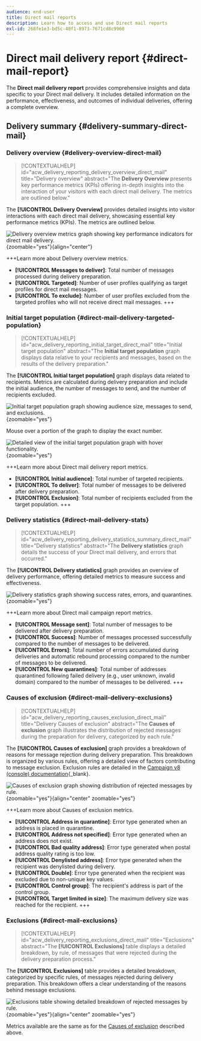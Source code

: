 ```yaml
---
audience: end-user
title: Direct mail reports
description: Learn how to access and use Direct mail reports
exl-id: 268fe1e3-bd5c-40f1-8973-7671cd8c9960
---
```

# Direct mail delivery report {#direct-mail-report}

The **Direct mail delivery report** provides comprehensive insights and data specific to your Direct mail delivery. It includes detailed information on the performance, effectiveness, and outcomes of individual deliveries, offering a complete overview.

## Delivery summary {#delivery-summary-direct-mail}

### Delivery overview {#delivery-overview-direct-mail}

>[!CONTEXTUALHELP]
>id="acw_delivery_reporting_delivery_overview_direct_mail"
>title="Delivery overview"
>abstract="The **Delivery Overview** presents key performance metrics (KPIs) offering in-depth insights into the interaction of your visitors with each direct mail delivery. The metrics are outlined below."

The **[!UICONTROL Delivery Overview]** provides detailed insights into visitor interactions with each direct mail delivery, showcasing essential key performance metrics (KPIs). The metrics are outlined below.

![Delivery overview metrics graph showing key performance indicators for direct mail delivery.](assets/direct-overview.png){zoomable="yes"}{align="center"} 

+++Learn more about Delivery overview metrics.

* **[!UICONTROL Messages to deliver]**: Total number of messages processed during delivery preparation.
* **[!UICONTROL Targeted]**: Number of user profiles qualifying as target profiles for direct mail messages.
* **[!UICONTROL To exclude]**: Number of user profiles excluded from the targeted profiles who will not receive direct mail messages.
+++

### Initial target population {#direct-mail-delivery-targeted-population}

>[!CONTEXTUALHELP]
>id="acw_delivery_reporting_initial_target_direct_mail"
>title="Initial target population"
>abstract="The **Initial target population** graph displays data relative to your recipients and messages, based on the results of the delivery preparation."

The **[!UICONTROL Initial target population]** graph displays data related to recipients. Metrics are calculated during delivery preparation and include the initial audience, the number of messages to send, and the number of recipients excluded.

![Initial target population graph showing audience size, messages to send, and exclusions.](assets/direct-mail-delivery-targeted-population.png){zoomable="yes"} 

Mouse over a portion of the graph to display the exact number.

![Detailed view of the initial target population graph with hover functionality.](assets/direct-mail-delivery-targeted-population_2.png){zoomable="yes"} 

+++Learn more about Direct mail delivery report metrics.

* **[!UICONTROL Initial audience]**: Total number of targeted recipients.
* **[!UICONTROL To deliver]**: Total number of messages to be delivered after delivery preparation.
* **[!UICONTROL Exclusion]**: Total number of recipients excluded from the target population.
+++

### Delivery statistics {#direct-mail-delivery-stats}

>[!CONTEXTUALHELP]
>id="acw_delivery_reporting_delivery_statistics_summary_direct_mail"
>title="Delivery statistics"
>abstract="The **Delivery statistics** graph details the success of your Direct mail delivery, and errors that occurred."

The **[!UICONTROL Delivery statistics]** graph provides an overview of delivery performance, offering detailed metrics to measure success and effectiveness.

![Delivery statistics graph showing success rates, errors, and quarantines.](assets/direct-mail-delivery-stats.png){zoomable="yes"} 

+++Learn more about Direct mail campaign report metrics.

* **[!UICONTROL Message sent]**: Total number of messages to be delivered after delivery preparation.
* **[!UICONTROL Success]**: Number of messages processed successfully compared to the number of messages to be delivered.
* **[!UICONTROL Errors]**: Total number of errors accumulated during deliveries and automatic rebound processing compared to the number of messages to be delivered.
* **[!UICONTROL New quarantines]**: Total number of addresses quarantined following failed delivery (e.g., user unknown, invalid domain) compared to the number of messages to be delivered.
+++

### Causes of exclusion {#direct-mail-delivery-exclusions}

>[!CONTEXTUALHELP]
>id="acw_delivery_reporting_causes_exclusion_direct_mail"
>title="Delivery Causes of exclusion"
>abstract="The **Causes of exclusion** graph illustrates the distribution of rejected messages during the preparation for delivery, categorized by each rule."

The **[!UICONTROL Causes of exclusion]** graph provides a breakdown of reasons for message rejection during delivery preparation. This breakdown is organized by various rules, offering a detailed view of factors contributing to message exclusion. Exclusion rules are detailed in the [Campaign v8 (console) documentation](https://experienceleague.adobe.com/docs/campaign/campaign-v8/send/failures/delivery-failures.html#email-error-types){_blank}.

![Causes of exclusion graph showing distribution of rejected messages by rule.](assets/direct-mail-delivery-exclusions.png){zoomable="yes"}{align="center" zoomable="yes"} 

+++Learn more about Causes of exclusion metrics.

* **[!UICONTROL Address in quarantine]**: Error type generated when an address is placed in quarantine.
* **[!UICONTROL Address not specified]**: Error type generated when an address does not exist.
* **[!UICONTROL Bad quality address]**: Error type generated when postal address quality rating is too low.
* **[!UICONTROL Denylisted address]**: Error type generated when the recipient was denylisted during delivery.
* **[!UICONTROL Double]**: Error type generated when the recipient was excluded due to non-unique key values.
* **[!UICONTROL Control group]**: The recipient's address is part of the control group.
* **[!UICONTROL Target limited in size]**: The maximum delivery size was reached for the recipient.
+++

### Exclusions {#direct-mail-exclusions}

>[!CONTEXTUALHELP]
>id="acw_delivery_reporting_exclusions_direct_mail"
>title="Exclusions"
>abstract="The **[!UICONTROL Exclusions]** table displays a detailed breakdown, by rule, of messages that were rejected during the delivery preparation process."

The **[!UICONTROL Exclusions]** table provides a detailed breakdown, categorized by specific rules, of messages rejected during delivery preparation. This breakdown offers a clear understanding of the reasons behind message exclusions.

![Exclusions table showing detailed breakdown of rejected messages by rule.](assets/direct-mail-exclusions.png){zoomable="yes"}{align="center" zoomable="yes"} 

Metrics available are the same as for the [Causes of exclusion](#direct-mail-delivery-exclusions) described above.